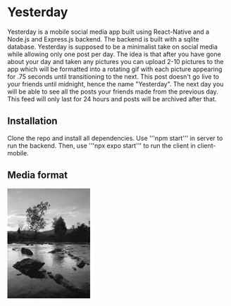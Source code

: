 # Yesterday

Yesterday is a mobile social media app built using React-Native and a Node.js and Express.js backend. The backend is built with a sqlite  database. Yesterday is supposed to be a minimalist take on social media while allowing only one post per day. The idea is that after you have gone about your day and taken any pictures you can upload 2-10 pictures to the app which will be formatted into a rotating gif with each picture appearing for .75 seconds until transitioning to the next. This post doesn't go live to your friends until midnight, hence the name "Yesterday". The next day you will be able to see all the posts your friends made from the previous day. This feed will only last for 24 hours and posts will be archived after that.

## Installation

Clone the repo and install all dependencies.  Use '''npm start''' in server to run the backend. Then, use '''npx expo start''' to run the client in client-mobile.

## Media format

<img src="https://github.com/anujkpatty/yesterday/blob/main/sample.gif" height="250"/>

